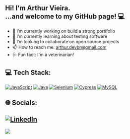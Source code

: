 ## Hi! I'm Arthur Vieira. </br>...and welcome to my GitHub page! 💻

- 🔭 I’m currently working on build a strong portifolio
- 🌱 I’m currently learning about testing software 
- 🤝 I’m looking to collaborate on open source projects
- 📫 How to reach me: arthur.devbr@gmail.com
- 🩺 Fun fact: I'm a veterinarian!

## 💻 Tech Stack:
[![JavaScript](https://img.shields.io/badge/JavaScript-F7DF1E?logo=javascript&logoColor=000)](#) [![Java](https://img.shields.io/badge/Java-%23ED8B00.svg?logo=openjdk&logoColor=white)](#) [![Selenium](https://img.shields.io/badge/Selenium-43B02A?logo=selenium&logoColor=fff)](#) [![Cypress](https://img.shields.io/badge/Cypress-69D3A7?logo=cypress&logoColor=fff)](#) [![MySQL](https://img.shields.io/badge/MySQL-4479A1?logo=mysql&logoColor=fff)](#)

## 🌐 Socials:
[![LinkedIn](https://img.shields.io/badge/LinkedIn-%230077B5.svg?logo=linkedin&logoColor=white)](https://linkedin.com/in/arthur-vieira-it/) 
---
[![](https://visitcount.itsvg.in/api?id=arthurfsvieira&icon=0&color=12)](https://visitcount.itsvg.in)

